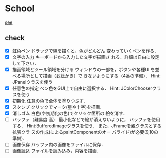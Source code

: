 # School

[see](http://siio.jp/index.php?SimpleDraw)

## check
- [x] 虹色ペン
ドラッグで線を描くと，色がどんどん
変わっていくペンを作る．
- [x] 文字の入力
キーボードから入力した文字が描画さ
れる．詳細は自由に設定して下さい．
- [x] 描画領域とツール領域を分ける
ウィンドウの一部を，ボタンや各種UI
を並べる場所として描画（お絵かき）で
きないようにする（4番の準備）．
Hint: JPanelクラスを使う
- [x] 任意色の指定
ペン色をGUI上で自由に選択する．
Hint: JColorChooserクラスを使う
- [x] 初期化
任意の色で全体を塗りつぶす．
- [x] スタンプ
クリックでマーク(星や十字)を描画．
- [x] 消しゴム
白色(や初期化の色)でクリック箇所の
絵を消す．
- [ ] バッファ（難易度 高）
最小化などで絵が消えないように，
バッファを使用する．
Hint:BufferedImageクラスを使う．
また，JFrameを親クラスとする拡張クラ
スの作成(によるpaintComponentのオー
バライド)が必要(9,10の準備)．
- [ ] 画像保存
バッファ内の画像をファイルに保存．
- [ ] 画像読込
ファイルを読み込み，内容を描画.
